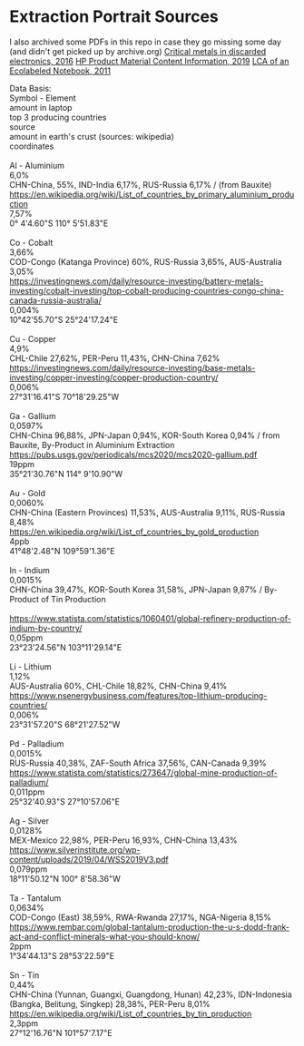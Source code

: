 # Extraction Portrait Sources
I also archived some PDFs in this repo in case they go missing some day (and didn't get picked up by archive.org)
[Critical metals in discarded electronics, 2016](/FULLTEXT02.pdf)
[HP Product Material Content Information, 2019](/c05117791.pdf)
[LCA of an Ecolabeled Notebook, 2011](/LCA_laptop_final.pdf)

Data Basis:<br>
Symbol - Element<br>
    amount in laptop<br>
    top 3 producing countries<br>
        source<br>
    amount in earth's crust (sources: wikipedia)<br>
    coordinates<br><br>
Al - Aluminium<br>
    6,0%<br>
    CHN-China, 55%, IND-India 6,17%, RUS-Russia 6,17% / (from Bauxite)<br>
        https://en.wikipedia.org/wiki/List_of_countries_by_primary_aluminium_production<br>
    7,57%<br>
    0° 4'4.60"S 110° 5'51.83"E<br><br>
Co - Cobalt<br>
    3,66%<br>
    COD-Congo (Katanga Province) 60%, RUS-Russia 3,65%, AUS-Australia 3,05%<br>
        https://investingnews.com/daily/resource-investing/battery-metals-investing/cobalt-investing/top-cobalt-producing-countries-congo-china-canada-russia-australia/<br>
    0,004%<br>
    10°42'55.70"S 25°24'17.24"E<br><br>
Cu - Copper<br>
    4,9%<br>
    CHL-Chile 27,62%, PER-Peru 11,43%, CHN-China 7,62%<br>
        https://investingnews.com/daily/resource-investing/base-metals-investing/copper-investing/copper-production-country/<br>
    0,006%<br>
    27°31'16.41"S 70°18'29.25"W<br><br>
Ga - Gallium<br>
    0,0597%<br>
    CHN-China 96,88%, JPN-Japan 0,94%, KOR-South Korea 0,94% / from Bauxite, By-Product in Aluminium Extraction<br>
        https://pubs.usgs.gov/periodicals/mcs2020/mcs2020-gallium.pdf<br>
    19ppm<br>
    35°21'30.76"N 114° 9'10.90"W<br><br>
Au - Gold<br>
    0,0060%<br>
    CHN-China (Eastern Provinces) 11,53%, AUS-Australia 9,11%, RUS-Russia 8,48%<br>
        https://en.wikipedia.org/wiki/List_of_countries_by_gold_production<br>
    4ppb<br>
    41°48'2.48"N 109°59'1.36"E<br><br>
In - Indium<br>
    0,0015%<br>
    CHN-China 39,47%, KOR-South Korea 31,58%, JPN-Japan 9,87% / By-Product of Tin Production<br>  
        https://www.statista.com/statistics/1060401/global-refinery-production-of-indium-by-country/<br>
    0,05ppm<br>
    23°23'24.56"N 103°11'29.14"E<br><br>
Li - Lithium<br>
    1,12%<br>
    AUS-Australia 60%, CHL-Chile 18,82%, CHN-China 9,41%<br>
        https://www.nsenergybusiness.com/features/top-lithium-producing-countries/<br>
    0,006%<br>
    23°31'57.20"S 68°21'27.52"W<br><br>
Pd - Palladium<br>
    0,0015%<br>
    RUS-Russia 40,38%, ZAF-South Africa 37,56%, CAN-Canada 9,39%<br>
        https://www.statista.com/statistics/273647/global-mine-production-of-palladium/<br>
    0,011ppm<br>
    25°32'40.93"S 27°10'57.06"E<br><br>
Ag - Silver<br>
    0,0128%<br>
    MEX-Mexico 22,98%, PER-Peru 16,93%, CHN-China 13,43%<br>
        https://www.silverinstitute.org/wp-content/uploads/2019/04/WSS2019V3.pdf<br>
    0,079ppm<br>
    18°11'50.12"N 100° 8'58.36"W<br><br>
Ta - Tantalum<br>
    0,0634%<br>
    COD-Congo (East) 38,59%, RWA-Rwanda 27,17%, NGA-Nigeria 8,15%<br>
        https://www.rembar.com/global-tantalum-production-the-u-s-dodd-frank-act-and-conflict-minerals-what-you-should-know/<br>
    2ppm<br>
    1°34'44.13"S 28°53'22.59"E<br><br>
Sn - Tin<br>
    0,44%<br>
    CHN-China (Yunnan, Guangxi, Guangdong, Hunan) 42,23%, IDN-Indonesia (Bangka, Belitung, Singkep) 28,38%, PER-Peru 8,01%<br>
        https://en.wikipedia.org/wiki/List_of_countries_by_tin_production<br>
    2,3ppm<br>
    27°12'16.76"N 101°57'7.17"E
